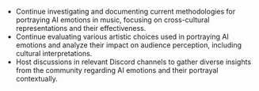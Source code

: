 - Continue investigating and documenting current methodologies for portraying AI emotions in music, focusing on cross-cultural representations and their effectiveness.
- Continue evaluating various artistic choices used in portraying AI emotions and analyze their impact on audience perception, including cultural interpretations.
- Host discussions in relevant Discord channels to gather diverse insights from the community regarding AI emotions and their portrayal contextually.